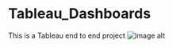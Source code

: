 # Tableau_Dashboards
This is a Tableau end to end project
![image alt](https://github.com/RyanBarretto/Tableau_Dashboards/blob/main/BA_Reviews_ss.png?raw=true)
